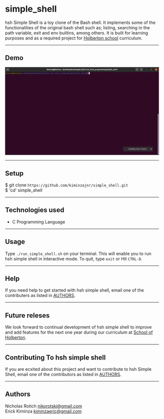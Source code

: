 # simple_shell  

hsh Simple Shell is a toy clone of the Bash shell. It implements some of the functionalities of the original bash shell such as; listing, searching in the path variable, exit and env builtins, among others. It is built for learning purposes and as a required project for [Holberton school](https://www.holbertonschool.com/) curriculum.

---

## Demo

![Simple Shell Demo](Demo/tty.gif)

---
## Setup  

 $ git clone `https://github.com/kiminzajnr/simple_shell.git`  
 $ 'cd' simple_shell

---
## Technologies used  

- C Programming Language

---
## Usage  

Type `./run_simple_shell.sh` on your terminal. This will enable you to run hsh simple shell in interactive mode. To quit, type `exit` or Hit `CTRL-D`.

---
## Help  

If you need help to get started with hsh simple shell, email one of the contributers as listed in [AUTHORS](https://github.com/kiminzajnr/simple_shell/blob/master/AUTHORS).

---
## Future releses  

We look forward to continual development of hsh simple shell to improve and add features for the next one year during our curriculum at [School of Holberton](https://www.holbertonschool.com/).

---
## Contributing To hsh simple shell  

If you are ecxited about this project and want to contribute to hsh Simple Shell, email one of the contributors as listed in [AUTHORS](https://github.com/kiminzajnr/simple_shell/blob/master/AUTHORS).

---
## Authors  

Nicholas Rotich <nikorotski@gmail.com>  
Erick Kiminza <kiminzaeric@gmail.com>
